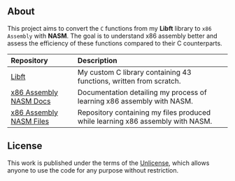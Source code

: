 ## About

This project aims to convert the `C` functions from my **Libft** library to `x86 Assembly` with **NASM**. The goal is to understand x86 assembly better and assess the efficiency of these functions compared to their C counterparts.

| Repository | Description |
| :--------- | :---------- |
| [Libft](https://github.com/jotavare/libft) | My custom C library containing 43 functions, written from scratch. |
| [x86 Assembly NASM Docs](https://jotavare.github.io/x86_assembly_nasm) | Documentation detailing my process of learning x86 assembly with NASM. |
| [x86 Assembly NASM Files](https://github.com/jotavare/x86-assembly-nasm) | Repository containing my files produced while learning x86 assembly with NASM. |

## License

This work is published under the terms of the [Unlicense](https://github.com/jotavare/x86-assembly-nasm/blob/main/LICENSE), which allows anyone to use the code for any purpose without restriction.

